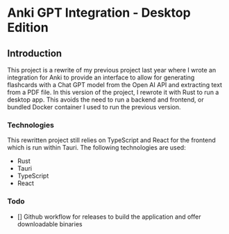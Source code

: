 # Anki GPT Integration - Desktop Edition

## Introduction

This project is a rewrite of my previous project last year where I wrote an integration for Anki to provide an interface to allow for generating flashcards with a Chat GPT model from the Open AI API and extracting text from a PDF file. In this version of the project, I rewrote it with Rust to run a desktop app. This avoids the need to run a backend and frontend, or bundled Docker container I used to run the previous version. 

### Technologies

This rewritten project still relies on TypeScript and React for the frontend which is run within Tauri. The following technologies are used: 
- Rust
- Tauri
- TypeScript
- React

### Todo
- [] Github workflow for releases to build the application and offer downloadable binaries 